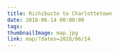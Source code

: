 ```yaml
---
title: Richibucto to Charlottetown
date: 2018-06-14 00:00:00
tags:
thumbnailImage: map.jpg
link: map/?dates=2018/06/14
---
```

<!-- excerpt -->
